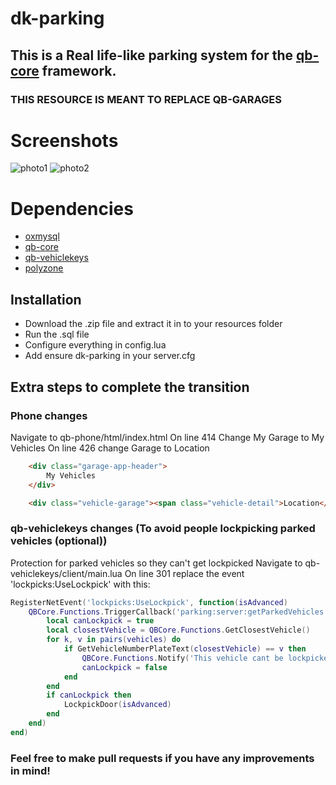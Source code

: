 # dk-parking

## This is a Real life-like parking system for the [qb-core](https://github.com/qbcore-framework/qb-core) framework.

### THIS RESOURCE IS MEANT TO REPLACE QB-GARAGES

# Screenshots
![photo1](https://i.imgur.com/TduohMV.jpeg)
![photo2](https://i.imgur.com/tYpzO8t.jpeg)


# Dependencies
- [oxmysql](https://github.com/overextended/oxmysql/releases/tag/v1.9.3)
- [qb-core](https://github.com/qbcore-framework/qb-core)
- [qb-vehiclekeys](https://github.com/qbcore-framework/qb-vehiclekeys)
- [polyzone](https://github.com/mkafrin/PolyZone)


## Installation
- Download the .zip file and extract it in to your resources folder
- Run the .sql file
- Configure everything in config.lua
- Add ensure dk-parking in your server.cfg

## Extra steps to complete the transition
### Phone changes
Navigate to qb-phone/html/index.html
On line 414 Change My Garage to My Vehicles
On line 426 change Garage to Location
````html
    <div class="garage-app-header">
        My Vehicles
    </div>
````

````html
    <div class="vehicle-garage"><span class="vehicle-detail">Location</span><span class="vehicle-answer">BMW M5</span></div>
````

### qb-vehiclekeys changes (To avoid people lockpicking parked vehicles (optional))

Protection for parked vehicles so they can't get lockpicked
Navigate to qb-vehiclekeys/client/main.lua
On line 301 replace the event 'lockpicks:UseLockpick' with this:

````lua
RegisterNetEvent('lockpicks:UseLockpick', function(isAdvanced)
    QBCore.Functions.TriggerCallback('parking:server:getParkedVehicles', function(vehicles)
        local canLockpick = true
        local closestVehicle = QBCore.Functions.GetClosestVehicle()
        for k, v in pairs(vehicles) do
            if GetVehicleNumberPlateText(closestVehicle) == v then
                QBCore.Functions.Notify('This vehicle cant be lockpicked', 'error')
                canLockpick = false
            end
        end
        if canLockpick then
            LockpickDoor(isAdvanced)
        end
    end)
end)
````

### Feel free to make pull requests if you have any improvements in mind!